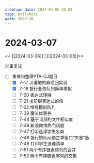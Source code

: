 ```yaml
---
creation date: 2024-03-06 20:52
tags: DailyNote
week: 2024-10
---
```


# 2024-03-07

<< [[2024-03-06]] | [[2024-03-08]]>>


准备复试
- [ ] 重做和整理PTA-OJ题目
	- [x] 7-17 汉诺塔的非递归实现
	- [x] 7-18 银行业务队列简单模拟
	- [ ] 7-20 表达式转换
	- [ ] 7-21 求前缀表达式的值
	- [ ] 7-22 堆栈模拟队列
	- [ ] 7-39 魔法优惠券
	- [ ] 7-44 基于词频的文件相似度
	- [ ] 7-46 新浪微博热门话题
	- [ ] 7-47 打印选课学生名单
	- [ ] 7-48 银行排队问题之单窗口“夹塞”版
	- [ ] 7-49 打印学生选课清单
	- [ ] 7-51 两个有序链表序列的合并
	- [ ] 7-52 两个有序链表序列的交集